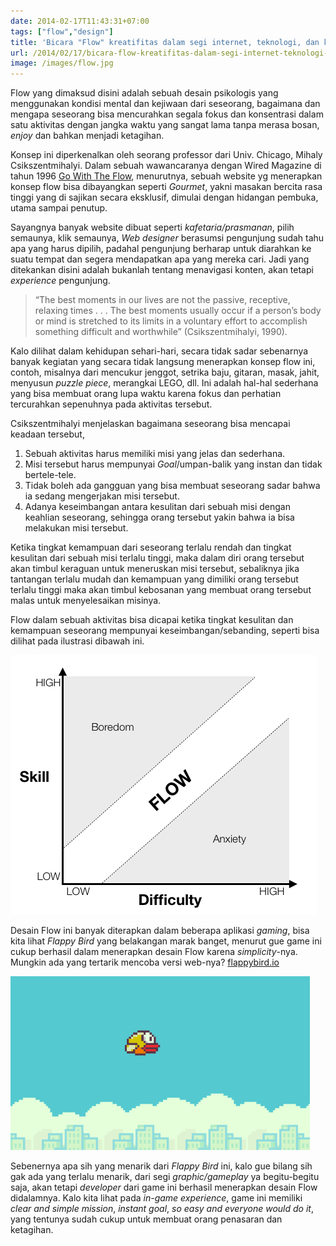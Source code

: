 ```yaml
---
date: 2014-02-17T11:43:31+07:00
tags: ["flow","design"]
title: 'Bicara "Flow" kreatifitas dalam segi internet, teknologi, dan keseharian '
url: /2014/02/17/bicara-flow-kreatifitas-dalam-segi-internet-teknologi-dan-keseharian/
image: /images/flow.jpg
---
```


Flow yang dimaksud disini adalah sebuah desain psikologis yang menggunakan kondisi mental dan kejiwaan dari seseorang, bagaimana dan mengapa seseorang bisa mencurahkan segala fokus dan konsentrasi dalam satu aktivitas dengan jangka waktu yang sangat lama tanpa merasa bosan, _enjoy_ dan bahkan menjadi ketagihan.

Konsep ini diperkenalkan oleh seorang professor dari Univ. Chicago, Mihaly Csikszentmihalyi. Dalam sebuah wawancaranya dengan Wired Magazine di tahun 1996 [Go With The Flow](https://www.wired.com/1996/09/czik/), menurutnya, sebuah website yg menerapkan konsep flow bisa dibayangkan seperti _Gourmet_, yakni masakan bercita rasa tinggi yang di sajikan secara eksklusif, dimulai dengan hidangan pembuka, utama sampai penutup. 

Sayangnya banyak website dibuat seperti _kafetaria/prasmanan_, pilih semaunya, klik semaunya, _Web designer_ berasumsi pengunjung sudah tahu apa yang harus dipilih, padahal pengunjung berharap untuk diarahkan ke suatu tempat dan segera mendapatkan apa yang mereka cari. Jadi yang ditekankan disini adalah bukanlah tentang menavigasi konten, akan tetapi _experience_ pengunjung.

> “The best moments in our lives are not the passive, receptive, relaxing times . . . The best moments usually occur if a person’s body or mind is stretched to its limits in a voluntary effort to accomplish something difficult and worthwhile” (Csikszentmihalyi, 1990).

Kalo dilihat dalam kehidupan sehari-hari, secara tidak sadar sebenarnya banyak kegiatan yang secara tidak langsung menerapkan konsep flow ini, contoh, misalnya dari mencukur jenggot, setrika baju, gitaran, masak, jahit, menyusun _puzzle piece_, merangkai LEGO, dll. Ini adalah hal-hal sederhana yang bisa membuat orang lupa waktu karena fokus dan perhatian tercurahkan sepenuhnya pada aktivitas tersebut.

Csikszentmihalyi menjelaskan bagaimana seseorang bisa mencapai keadaan tersebut,

1. Sebuah aktivitas harus memiliki misi yang jelas dan sederhana.
2. Misi tersebut harus mempunyai _Goal_/umpan-balik yang instan dan tidak bertele-tele.
3. Tidak boleh ada gangguan yang bisa membuat seseorang sadar bahwa ia sedang mengerjakan misi tersebut.
4. Adanya keseimbangan antara kesulitan dari sebuah misi dengan keahlian seseorang, sehingga orang tersebut yakin bahwa ia bisa melakukan misi tersebut.

Ketika tingkat kemampuan dari seseorang terlalu rendah dan tingkat kesulitan dari sebuah misi terlalu tinggi, maka dalam diri orang tersebut akan timbul keraguan untuk meneruskan misi tersebut, sebaliknya jika tantangan terlalu mudah dan kemampuan yang dimiliki orang tersebut terlalu tinggi maka akan timbul kebosanan yang membuat orang tersebut malas untuk menyelesaikan misinya.

Flow dalam sebuah aktivitas bisa dicapai ketika tingkat kesulitan dan kemampuan seseorang mempunyai keseimbangan/sebanding, seperti bisa dilihat pada ilustrasi dibawah ini.

![gamasutraflow](/images/gamasutraflow.png)

Desain Flow ini banyak diterapkan dalam beberapa aplikasi _gaming_, bisa kita lihat _Flappy Bird_ yang belakangan marak banget, menurut gue game ini cukup berhasil dalam menerapkan desain Flow karena _simplicity_-nya. Mungkin ada yang tertarik mencoba versi web-nya? [flappybird.io](https://flappybird.io/)

![flappy bird fly](/images/flappybird.png)

Sebenernya apa sih yang menarik dari _Flappy Bird_ ini, kalo gue bilang sih gak ada yang terlalu menarik, dari segi _graphic/gameplay_ ya begitu-begitu saja, akan tetapi _developer_ dari game ini berhasil menerapkan desain Flow didalamnya. Kalo kita lihat pada _in-game experience_, game ini memiliki _clear and simple mission_, _instant goal_, _so easy and everyone would do it_, yang tentunya sudah cukup untuk membuat orang penasaran dan ketagihan.